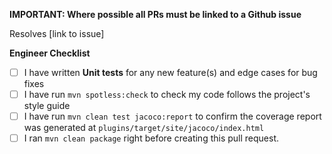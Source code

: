 **IMPORTANT: Where possible all PRs must be linked to a Github issue**

Resolves [link to issue]

**Engineer Checklist**

- [ ] I have written **Unit tests** for any new feature(s) and edge cases for
      bug fixes
- [ ] I have run `mvn spotless:check` to check my code follows the project's
      style guide
- [ ] I have run `mvn clean test jacoco:report` to confirm the coverage report
      was generated at `plugins/target/site/jacoco/index.html`
- [ ] I ran `mvn clean package` right before creating this pull request.
